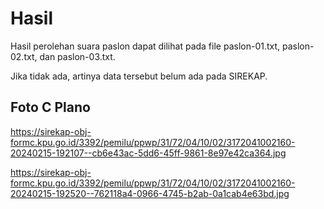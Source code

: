 # Hasil

Hasil perolehan suara paslon dapat dilihat pada file paslon-01.txt, paslon-02.txt, dan paslon-03.txt.

Jika tidak ada, artinya data tersebut belum ada pada SIREKAP.

## Foto C Plano

https://sirekap-obj-formc.kpu.go.id/3392/pemilu/ppwp/31/72/04/10/02/3172041002160-20240215-192107--cb6e43ac-5dd6-45ff-9861-8e97e42ca364.jpg

https://sirekap-obj-formc.kpu.go.id/3392/pemilu/ppwp/31/72/04/10/02/3172041002160-20240215-192520--762118a4-0966-4745-b2ab-0a1cab4e63bd.jpg
